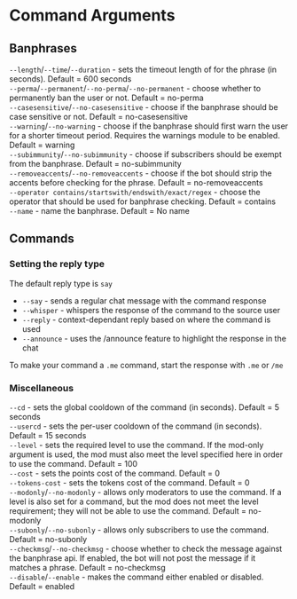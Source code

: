 # Command Arguments

## Banphrases

`--length`/`--time`/`--duration` - sets the timeout length of for the phrase (in seconds). Default = 600 seconds  
`--perma`/`--permanent`/`--no-perma`/`--no-permanent` - choose whether to permanently ban the user or not. Default = no-perma  
`--casesensitive`/`--no-casesensitive` - choose if the banphrase should be case sensitive or not. Default = no-casesensitive  
`--warning`/`--no-warning` - choose if the banphrase should first warn the user for a shorter timeout period. Requires the warnings module to be enabled. Default = warning  
`--subimmunity`/`--no-subimmunity` - choose if subscribers should be exempt from the banphrase. Default = no-subimmunity  
`--removeaccents`/`--no-removeaccents` - choose if the bot should strip the accents before checking for the phrase. Default = no-removeaccents  
`--operator contains/startswith/endswith/exact/regex` - choose the operator that should be used for banphrase checking. Default = contains  
`--name` - name the banphrase. Default = No name

## Commands

### Setting the reply type

The default reply type is `say`

- `--say` - sends a regular chat message with the command response
- `--whisper` - whispers the response of the command to the source user
- `--reply` - context-dependant reply based on where the command is used
- `--announce` - uses the /announce feature to highlight the response in the chat

To make your command a `.me` command, start the response with `.me` or `/me`

### Miscellaneous

`--cd` - sets the global cooldown of the command (in seconds). Default = 5 seconds  
`--usercd` - sets the per-user cooldown of the command (in seconds). Default = 15 seconds  
`--level` - sets the required level to use the command. If the mod-only argument is used, the mod must also meet the level specified here in order to use the command. Default = 100  
`--cost` - sets the points cost of the command. Default = 0  
`--tokens-cost` - sets the tokens cost of the command. Default = 0  
`--modonly`/`--no-modonly` - allows only moderators to use the command. If a level is also set for a command, but the mod does not meet the level requirement; they will not be able to use the command. Default = no-modonly  
`--subonly`/`--no-subonly` - allows only subscribers to use the command. Default = no-subonly  
`--checkmsg`/`--no-checkmsg` - choose whether to check the message against the banphrase api. If enabled, the bot will not post the message if it matches a phrase. Default = no-checkmsg<br/>
`--disable`/`--enable` - makes the command either enabled or disabled. Default = enabled
